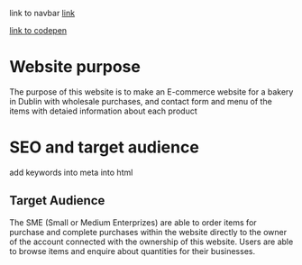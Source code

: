 link to navbar [link](https://www.mockplus.com/blog/post/bootstrap-navbar-template)

[link to codepen](https://codepen.io/albizan/pen/mMWdWZ)


# Website purpose

The purpose of this website is to make an E-commerce website for a bakery in Dublin with wholesale purchases, and contact form and menu of the items with detaied information about each product

# SEO and target audience

add keywords into meta into html

## Target Audience

The SME (Small or Medium Enterprizes) are able to order items for purchase and complete purchases within the website directly to the owner of the account connected with the ownership of this website. Users are able to browse items and enquire about quantities for their businesses.


